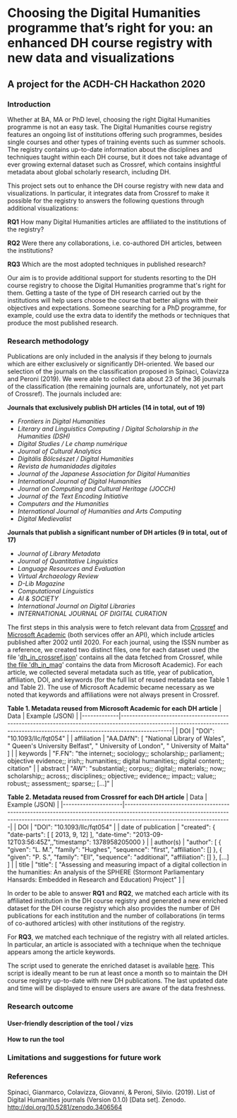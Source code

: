 # Choosing the Digital Humanities programme that’s right for you: an enhanced DH course registry with new data and visualizations
## A project for the ACDH-CH Hackathon 2020

### Introduction

Whether at BA, MA or PhD level, choosing the right Digital Humanities programme is not an easy task. The Digital Humanities course registry features an ongoing list of institutions offering such programmes, besides single courses and other types of training events such as summer schools. The registry contains up-to-date information about the disciplines and techniques taught within each DH course, but it does not take advantage of ever growing external dataset such as Crossref, which contains insightful metadata about global scholarly research, including DH.

This project sets out to enhance the DH course registry with new data and visualizations. In particular, it integrates data from Crossref to make it possible for the registry to answers the following questions through additional visualizations:

**RQ1** How many Digital Humanities articles are affiliated to the institutions of the registry?

**RQ2** Were there any collaborations, i.e. co-authored DH articles, between the institutions?

**RQ3** Which are the most adopted techniques in published research?

Our aim is to provide additional support for students resorting to the DH course registry to choose the Digital Humanities programme that's right for them. Getting a taste of the type of DH research carried out by the institutions will help users choose the course that better aligns with their objectives and expectations. Someone searching for a PhD programme, for example, could use the extra data to identify the methods or techniques that produce the most published research.

### Research methodology

Publications are only included in the analysis if they belong to journals which are either exclusively or significantly DH-oriented. We based our selection of the journals on the classification proposed in Spinaci, Colavizza and Peroni (2019). We were able to collect data about 23 of the 36 journals of the classification (the remaining journals are, unfortunately, not yet part of Crossref). The journals included are:

**Journals that exclusively publish DH articles (14 in total, out of 19)**
- *Frontiers in Digital Humanities*
- *Literary and Linguistics Computing* / *Digital Scholarship in the Humanities (DSH)*
- *Digital Studies / Le champ numérique*
- *Journal of Cultural Analytics* 
- *Digitális Bölcsészet / Digital Humanities*
- *Revista de humanidades digitales* 
- *Journal of the Japanese Association for Digital Humanities*
- *International Journal of Digital Humanities*
- *Journal on Computing and Cultural Heritage (JOCCH)* 
- *Journal of the Text Encoding Initiative*
- *Computers and the Humanities*
- *International Journal of Humanities and Arts Computing*
- *Digital Medievalist*

**Journals that publish a significant number of DH articles (9  in total, out of 17)**
- *Journal of Library Metadata*
- *Journal of Quantitative Linguistics*
- *Language Resources and Evaluation*
- *Virtual Archaeology Review*
- *D-Lib Magazine*
- *Computational Linguistics*
- *AI & SOCIETY*
- *International Journal on Digital Libraries*
- *INTERNATIONAL JOURNAL OF DIGITAL CURATION*

The first steps in this analysis were to fetch relevant data from [Crossref](https://www.crossref.org/) and [Microsoft Academic](https://academic.microsoft.com/home) (both services offer an API), which include articles published after 2002 until 2020. For each journal, using the ISSN number as a reference, we created two distinct files, one for each dataset used (the file '[dh_in_crossref.json](https://github.com/br0ast/ACDH-2020/blob/master/src/data/gen/dh_in_crossref.json)' contains all the data fetched from Crossref, while [the file 'dh_in_mag](https://github.com/br0ast/ACDH-2020/blob/master/src/data/gen/dh_in_mag.json)' contains the data from Microsoft Academic). For each article, we collected several metadata such as title, year of publication, affiliation, DOI, and keywords (for the full list of reused metadata see Table 1 and Table 2). The use of Microsoft Academic became necessary as we noted that keywords and affiliations were not always present in Crossref.

**Table 1. Metadata reused from Microsoft Academic for each DH article**
| Data | Example (JSON) |
|-------------|------------------------------------------------------------------------------------------------------------------------------------------------------------------------------|
| DOI | "DOI": "10.1093/llc/fqt054" |
| affiliation | "AA.DAfN": [ "National Library of Wales", " Queen's University Belfast", " University of London", " University of Malta" ] |
| keywords | "F.FN": "the internet;; sociology;; scholarship;; parliament;; objective evidence;; irish;; humanities;; digital humanities;; digital content;; citation" |
| abstract | "AW": "substantial;; corpus;; digital;; materials;; now;; scholarship;; across;; disciplines;; objective;; evidence;; impact;; value;; robust;; assessment;; sparse;; [...]" |

**Table 2. Metadata reused from Crossref for each DH article**
| Data | Example (JSON) |
|---------------------|--------------------------------------------------------------------------------------------------------------------------------------------------------------------------------------------------|
| DOI | "DOI": "10.1093/llc/fqt054" |
| date of publication | "created": { "date-parts": [ [ 2013, 9, 12] ], "date-time": "2013-09-12T03:56:45Z",,"timestamp": 1378958205000 } |
| author(s) | "author": [ { "given": "L. M.", "family": "Hughes", "sequence": "first", "affiliation": [] }, { "given": "P. S.", "family": "Ell", "sequence": "additional", "affiliation": [] }, […] ] |
| title | "title": [ "Assessing and measuring impact of a digital collection in the humanities: An analysis of the SPHERE (Stormont Parliamentary Hansards: Embedded in Research and Education) Project" ] |

In order to be able to answer **RQ1** and **RQ2**, we matched each article with its affiliated institution in the DH course registry and generated a new enriched dataset for the DH course registry which also provides the number of DH publications for each institution and the number of collaborations (in terms of co-authored articles) with other institutions of the registry.

For **RQ3**, we matched each technique of the registry with all related articles. In particular, an article is associated with a technique when the technique appears among the article keywords.

<!---
Check, are we going to create a single script (to be launched once a week) calling any other script?
-->
The script used to generate the enriched dataset is available [here](https://github.com/br0ast/ACDH-2020/tree/master/src/script). This script is ideally meant to be run at least once a month so to maintain the DH course registry up-to-date with new DH publications. The last updated date and time will be displayed to ensure users are aware of the data freshness.

### Research outcome

#### User-friendly description of the tool / vizs
#### How to run the tool
	
### Limitations and suggestions for future work

### References

Spinaci, Gianmarco, Colavizza, Giovanni, & Peroni, Silvio. (2019). List of Digital Humanities journals (Version 0.1.0) [Data set]. Zenodo. http://doi.org/10.5281/zenodo.3406564

